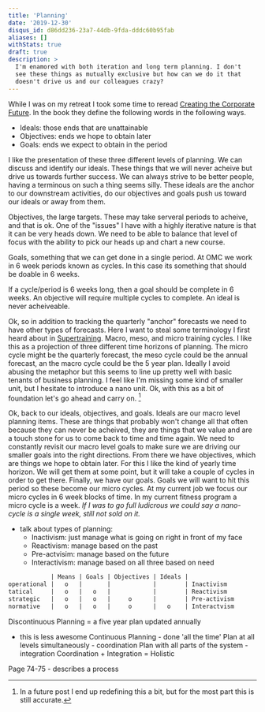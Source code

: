 ```yaml
---
title: 'Planning'
date: '2019-12-30'
disqus_id: d86dd236-23a7-44db-9fda-dddc60b95fab
aliases: []
withStats: true
draft: true
description: >
  I'm enamored with both iteration and long term planning. I don't
  see these things as mutually exclusive but how can we do it that
  doesn't drive us and our colleagues crazy?
---
```


While I was on my retreat I took some time to reread [Creating the Corporate Future](https://www.amazon.com/Creating-Corporate-Future-Plan-Planned/dp/0471090093). In the book they define the following words in the following ways.

- Ideals: those ends that are unattainable
- Objectives: ends we hope to obtain later
- Goals: ends we expect to obtain in the period

I like the presentation of these three different levels of planning. We can discuss and identify our ideals. These things that we will never acheive but drive us towards further success. We can always strive to be better people, having a terminous on such a thing seems silly. These ideals are the anchor to our downstream activities, do our objectives and goals push us toward our ideals or away from them.

Objectives, the large targets. These may take serveral periods to acheive, and that is ok. One of the "issues" I have with a highly iterative nature is that it can be very heads down. We need to be able to balance that level of focus with the ability to pick our heads up and chart a new course.

Goals, something that we can get done in a single period. At OMC we work in 6 week periods known as cycles. In this case its something that should be doable in 6 weeks.

If a cycle/period is 6 weeks long, then a goal should be complete in 6 weeks. An objective will require multiple cycles to complete. An ideal is never acheiveable.

Ok, so in addition to tracking the quarterly "anchor" forecasts we need to have other types of forecasts. Here I want to steal some terminology I first heard about in [Supertraining](https://www.amazon.com/Supertraining-Yuri-V-Verkhoshansky/dp/8890403810). Macro, meso, and micro training cycles. I like this as a projection of three different time horizons of planning. The micro cycle might be the quarterly forecast, the meso cycle could be the annual forecast, an the macro cycle could be the 5 year plan. Ideally I avoid abusing the metaphor but this seems to line up pretty well with basic tenants of business planning. I feel like I'm missing some kind of smaller unit, but I hesitate to introduce a nano unit. Ok, with this as a bit of foundation let's go ahead and carry on. [^1]

Ok, back to our ideals, objectives, and goals. Ideals are our macro level planning items. These are things that probably won't change all that often because they can never be acheived, they are things that we value and are a touch stone for us to come back to time and time again. We need to constantly revisit our macro level goals to make sure we are driving our smaller goals into the right directions. From there we have objectives, which are things we hope to obtain later. For this I like the kind of yearly time horizon. We will get them at some point, but it will take a couple of cycles in order to get there. Finally, we have our goals. Goals we will want to hit this period so these become our micro cycles. At my current job we focus our micro cycles in 6 week blocks of time. In my current fitness program a micro cycle is a week. _If I was to go full ludicrous we could say a nano-cycle is a single week, still not sold on it._

- talk about types of planning:
  - Inactivism: just manage what is going on right in front of my face
  - Reactivism: manage based on the past
  - Pre-actvisim: manage based on the future
  - Interactivism: manage based on all three based on need

```txt
            | Means | Goals | Objectives | Ideals |
operational |   o   |       |            |        | Inactivism
tatical     |   o   |   o   |            |        | Reactivism
strategic   |   o   |   o   |     o      |        | Pre-activism
normative   |   o   |   o   |     o      |   o    | Interactvism
```

Discontinuous Planning = a five year plan updated annually

- this is less awesome
  Continuous Planning - done 'all the time'
  Plan at all levels simultaneously - coordination
  Plan with all parts of the system - integration
  Coordination + Integration = Holistic

Page 74-75 - describes a process

[^1]: In a future post I end up redefining this a bit, but for the most part this is still accurate.
